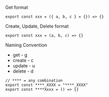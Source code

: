 Get format
```
export const xxx = ({ a, b, c } = {}) => {}
```

Create, Update, Delete format
```
export const xxx = (a, b, c) => {}
```

Naming Convention
  - get - g
  - create - c
  - update - u
  - delete - d

  ```
  // **** = any combination
  export const ****_XXXX = "****_XXXX"
  export const ****Xxxx = () => {}
  ```
